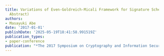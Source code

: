 ```yaml
---
title: Variations of Even-Goldreich-Micali Framework for Signature Schemes (Extended
  Abstract)
authors:
- Masayuki Abe
date: '2017-01-01'
publishDate: '2025-05-19T18:41:58.991519Z'
publication_types:
- paper-conference
publication: "*The 2017 Symposium on Cryptography and Information Security (SCIS'17)*"
---
```

